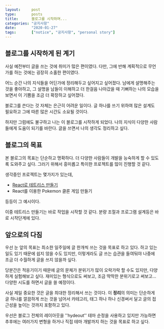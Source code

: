 ```yaml
---
layout:     post
type:       posts
title:      블로그를 시작하며...
categories: "공지사항"
date:       "2020-01-27"
tags:       ["notice", "공지사항", "personal story"]
---
```


## 블로그를 시작하게 된 계기

사실 예전부터 글을 쓰는 것에 취미가 많은 편이였다. 다만, 그에 반해 계획적으로 무언가를 하는 것에는 굉장히 소홀한 편이였다.

어느 순간 나의 지식들을 어딘가에 정리해두고 싶어지고 싶어졌다. 남에게 설명해주는 것을 좋아하고, 그 설명을 남들이 이해하고 더 한걸음 나아갔을 때 기뻐하는 나의 모습을 보면서 이 기쁨을 조금 더 확장하고 싶어졌다.

블로그를 쓴다는 것 자체는 은근히 어려운 일이다. 글 하나를 쓰기 위하여 많은 설계도 필요하고 그에 따른 많은 시간도 소요될 것이다.

하지만 그럼에도 불구하고 나는 이 블로그를 시작하게 되었다. 나의 지식이 다양한 사람들에게 도움이 되기를 바란다. 글을 쓰면서 나의 생각도 정리하고 싶다.

## 블로그의 목표

본 블로그의 목표는 단순하고 명확하다. 더 다양한 사람들이 개발을 능숙하게 할 수 있도록 도와주고 싶다. 그러기 위해서 흥미롭고 특이한 프로젝트를 많이 진행할 것 같다.

생각중인 프로젝트는 몇가지가 있는데,
* [React로 테트리스 만들기](/category/react-tetris)
* React를 이용한 Pokemon 클론 게임 만들기

등등이 그 예시이다.

이중 테트리스 만들기는 바로 작업을 시작할 것 같다. 분량 조절과 프로그램 설계등은 바로 시작단계에 있다.

## 앞으로의 다짐

우선 눈 앞의 목표는 최소한 일주일에 글 한개씩 쓰는 것을 목표로 하고 있다. 하고 있는 일도 있기 때문에 쉽지 않을 수도 있지만, 이렇게라도 글 쓰는 습관을 들여둬야 나중에 조금 더 수월하게 글을 쓰지 않을까 싶다.

당분간은 적응기이기 때문에 글의 문체가 분위기가 많이 오락가락 할 수도 있지만, 다양하게 실험해보고 싶다. 재미있는 형식으로도 써보고, 조금 딱딱한 분위기로고 써보고... 다양한 시도를 하면서 글을 쓸 예정이다.

사실 제일 중요한 것은 글을 최대한 정리해서 쓰는 것이다. 이 **정리**의 의미는 단순하게 글 하나를 깔끔하게 쓰는 것을 넘어서 카테고리, 태그 하나 하나 신경써서 달고 글의 접근성을 높이는 것까지 포함하고 있다.

우선은 블로그 전체의 레이아웃을 ''hydeout'' 테마 순정을 사용하고 있지만 가능하면 추후에는 여러가지 변형을 하거나 직접 테마 개발까지 하는 것을 목표로 하고 싶다.
